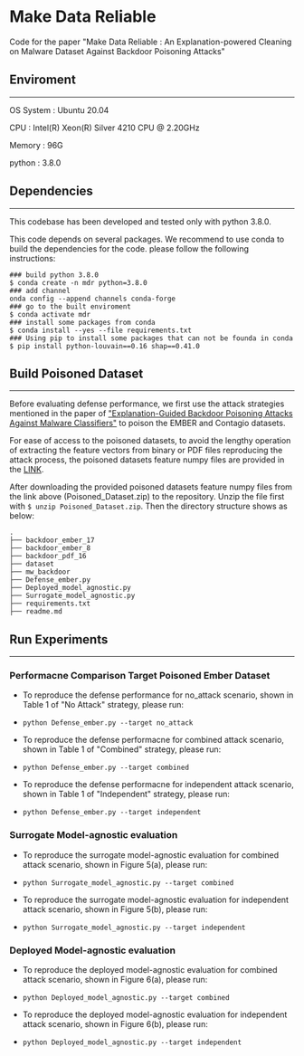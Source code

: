 # Make Data Reliable

Code for the paper "Make Data Reliable : An Explanation-powered Cleaning on Malware Dataset Against Backdoor Poisoning Attacks"

## Enviroment
---
OS System : Ubuntu 20.04

CPU : Intel(R) Xeon(R) Silver 4210 CPU @ 2.20GHz

Memory : 96G

python : 3.8.0

## Dependencies
---
This codebase has been developed and tested only with python 3.8.0.

This code depends on several packages. We recommend to use conda to build the dependencies for the code. 
please follow the following instructions:
```
### build python 3.8.0
$ conda create -n mdr python=3.8.0
### add channel
onda config --append channels conda-forge
### go to the built enviroment
$ conda activate mdr
### install some packages from conda
$ conda install --yes --file requirements.txt
### Using pip to install some packages that can not be founda in conda
$ pip install python-louvain==0.16 shap==0.41.0
```

## Build Poisoned Dataset
---
Before evaluating defense performance, we first use the attack strategies mentioned in the paper of ["Explanation-Guided Backdoor Poisoning Attacks Against Malware Classifiers"](https://github.com/ClonedOne/MalwareBackdoors) to poison the EMBER and Contagio datasets. 

For ease of access to the poisoned datasets, to avoid the lengthy operation of extracting the feature vectors from binary or PDF files reproducing the attack process, the poisoned datasets feature numpy files are provided in the [LINK](https://objects.githubusercontent.com/github-production-release-asset-2e65be/534251726/3f450157-14ec-48ef-a03f-57ab790ea818?X-Amz-Algorithm=AWS4-HMAC-SHA256&X-Amz-Credential=AKIAIWNJYAX4CSVEH53A%2F20220914%2Fus-east-1%2Fs3%2Faws4_request&X-Amz-Date=20220914T082847Z&X-Amz-Expires=300&X-Amz-Signature=9c65d5e060fde34592b47da3664ec85a0dbb35bf4ac1e06906ad0dc575fd6a84&X-Amz-SignedHeaders=host&actor_id=41529081&key_id=0&repo_id=534251726&response-content-disposition=attachment%3B%20filename%3DPoisoned_Dataset.zip&response-content-type=application%2Foctet-stream).

After downloading the provided poisoned datasets feature numpy files from the link above (Poisoned_Dataset.zip) to the repository. Unzip the file first with ``$ unzip Poisoned_Dataset.zip``. Then the directory structure shows as below:
```
.
├── backdoor_ember_17
├── backdoor_ember_8
├── backdoor_pdf_16
├── dataset
├── mw_backdoor
├── Defense_ember.py
├── Deployed_model_agnostic.py
├── Surrogate_model_agnostic.py
├── requirements.txt
├── readme.md
```

## Run Experiments
---
### Performacne Comparison Target Poisoned Ember Dataset
* To reproduce the defense performance for no_attack scenario, shown in Table 1 of "No Attack" strategy, please run:

* ``python Defense_ember.py --target no_attack``

* To reproduce the defense performacne for combined attack scenario, shown in Table 1 of "Combined" strategy, please run:

* ``python Defense_ember.py --target combined``

* To reproduce the defense performacne for independent attack scenario, shown in Table 1 of "Independent" strategy, please run:

* ``python Defense_ember.py --target independent``

### Surrogate Model-agnostic evaluation
* To reproduce the surrogate model-agnostic evaluation for combined attack scenario, shown in Figure 5(a), please run:

* ``python Surrogate_model_agnostic.py --target combined``

* To reproduce the surrogate model-agnostic evaluation for independent attack scenario, shown in Figure 5(b), please run:

* ``python Surrogate_model_agnostic.py --target independent``

### Deployed Model-agnostic evaluation
* To reproduce the deployed model-agnostic evaluation for combined attack scenario, shown in Figure 6(a), please run:

* ``python Deployed_model_agnostic.py --target combined``

* To reproduce the deployed model-agnostic evaluation for independent attack scenario, shown in Figure 6(b), please run:

* ``python Deployed_model_agnostic.py --target independent``
